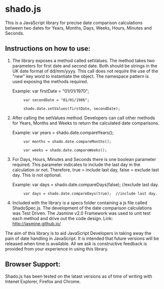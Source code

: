 shado.js
========

This is a JavaScript library for precise date comparison calculations between two dates for Years, Months, Days, Weeks, Hours, Minutes and Seconds.

Instructions on how to use:
---------------------------

1.  The library exposes a method called setValues.  The method takes two parameters for first date and second date.           Both should be strings in the UK date format of dd/mm/yyyy.  This call does not require the use of the "new" key word     to instantiate the object.  The namespace pattern is used exposing the methods required.

    Example: var firstDate = "01/01/1970";
    
             var secondDate = "01/01/1986";
             
             shado.date.setValues(firstDate, secondDate);  


2.  After calling the setValues method.  Developers can call other methods for Years, Months and Weeks to return the          calculated date comparisons.       

    Example: var years = shado.date.compareYears();
    
             var months = shado.date.compareMonths();
             
             var weeks = shado.date.compareWeeks();
             
3.  For Days, Hours, Minutes and Seconds there is one boolean parameter required.  This parameter indicates to include the     last day in the calculation or not.  Therefore, true = include last day, false = exclude last day.  This is not           optional.

    Example: var days = shado.date.compareDays(false); //exclude last day.
    
             var days = shado.date.compareDays(true);  //include last day.
             
4.  Included with the library is a specs folder containing a js file called ShadoSpec.js.  The development of the date        comparison calculations was Test Driven.  The Jasmine v2.0 Framework was used to unit test each method and drive out      the code design.  Link: http://jasmine.github.io/

The aim of this library is to aid JavaScript Developers in taking away the pain of date handling in JavaScript.  It is intended that future versions will be released when time is available.  All we ask is constructive feedback is provided from your experience in using this library.

Browser Support:
----------------

Shado.js has been tested on the latast versions as of time of writing with Intenet Explorer, Firefox and Chrome.

